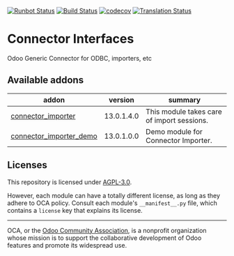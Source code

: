 [![Runbot Status](https://runbot.odoo-community.org/runbot/badge/flat//13.0.svg)](https://runbot.odoo-community.org/runbot/repo/github-com-oca-connector-interfaces-)
[![Build Status](https://travis-ci.com/OCA/connector-interfaces.svg?branch=13.0)](https://travis-ci.com/OCA/connector-interfaces)
[![codecov](https://codecov.io/gh/OCA/connector-interfaces/branch/13.0/graph/badge.svg)](https://codecov.io/gh/OCA/connector-interfaces)
[![Translation Status](https://translation.odoo-community.org/widgets/connector-interfaces-13-0/-/svg-badge.svg)](https://translation.odoo-community.org/engage/connector-interfaces-13-0/?utm_source=widget)

<!-- /!\ do not modify above this line -->

# Connector Interfaces

Odoo Generic Connector for ODBC, importers, etc

<!-- /!\ do not modify below this line -->

<!-- prettier-ignore-start -->

[//]: # (addons)

Available addons
----------------
addon | version | summary
--- | --- | ---
[connector_importer](connector_importer/) | 13.0.1.4.0 | This module takes care of import sessions.
[connector_importer_demo](connector_importer_demo/) | 13.0.1.0.0 | Demo module for Connector Importer.

[//]: # (end addons)

<!-- prettier-ignore-end -->

## Licenses

This repository is licensed under [AGPL-3.0](LICENSE).

However, each module can have a totally different license, as long as they adhere to OCA
policy. Consult each module's `__manifest__.py` file, which contains a `license` key
that explains its license.

----

OCA, or the [Odoo Community Association](http://odoo-community.org/), is a nonprofit
organization whose mission is to support the collaborative development of Odoo features
and promote its widespread use.

